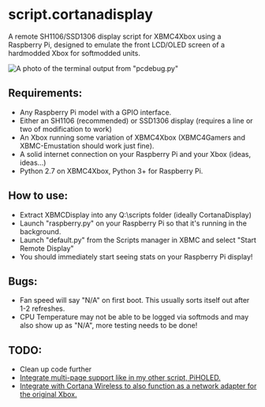 # script.cortanadisplay
A remote SH1106/SSD1306 display script for XBMC4Xbox using a Raspberry Pi, designed to emulate the front LCD/OLED screen of a hardmodded Xbox for softmodded units.

![A photo of the terminal output from "pcdebug.py"](https://github.com/user-attachments/assets/00428aca-ef15-4568-93ac-5454f12cd350)


## Requirements:
- Any Raspberry Pi model with a GPIO interface.
- Either an SH1106 (recommended) or SSD1306 display (requires a line or two of modification to work)
- An Xbox running some variation of XBMC4Xbox (XBMC4Gamers and XBMC-Emustation should work just fine).
- A solid internet connection on your Raspberry Pi and your Xbox (ideas, ideas...)
- Python 2.7 on XBMC4Xbox, Python 3+ for Raspberry Pi.

## How to use:
- Extract XBMCDisplay into any Q:\scripts folder (ideally CortanaDisplay)
- Launch "raspberry.py" on your Raspberry Pi so that it's running in the background.
- Launch "default.py" from the Scripts manager in XBMC and select "Start Remote Display"
- You should immediately start seeing stats on your Raspberry Pi display!

## Bugs:
- Fan speed will say "N/A" on first boot. This usually sorts itself out after 1-2 refreshes.
- CPU Temperature may not be able to be logged via softmods and may also show up as "N/A", more testing needs to be done! 

## TODO: 
- Clean up code further
- [Integrate multi-page support like in my other script, PiHOLED.](https://github.com/faithvoid/PiHOLED)
- [Integrate with Cortana Wireless to also function as a network adapter for the original Xbox.](https://github.com/faithvoid/script.cortanawireless)
